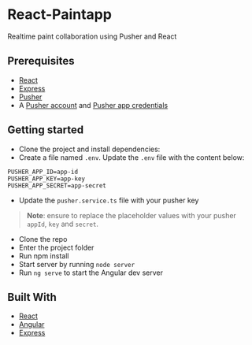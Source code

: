 # React-Paintapp
Realtime paint collaboration using Pusher and React

## Prerequisites
- [React](https://reactjs.org/)
- [Express](https://expressjs.com/)
- [Pusher](https://pusher.com)
- A [Pusher account](https://pusher.com/signup) and [Pusher app credentials](http://dashboard.pusher.com/)


## Getting started
- Clone the project and install dependencies:
- Create a file named `.env`. Update the `.env` file with the content below:

```
PUSHER_APP_ID=app-id
PUSHER_APP_KEY=app-key
PUSHER_APP_SECRET=app-secret
```

- Update the `pusher.service.ts` file with your pusher key

> **Note**: ensure to replace the placeholder values with your pusher `appId`, `key` and `secret`.

- Clone the repo
- Enter the project folder
- Run npm install 
- Start server by running `node server`
- Run `ng serve` to start the Angular dev server 


## Built With

* [React](https://reactjs.org/) 
* [Angular](https://angular.io)
* [Express](https://expressjs.com/)